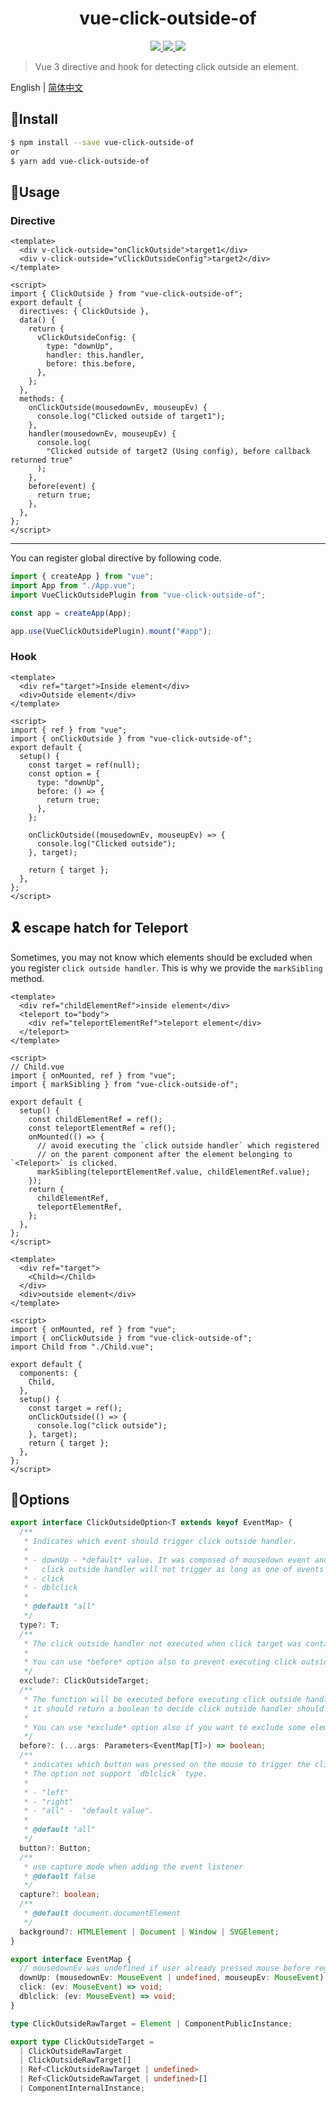 <h1 align="center">vue-click-outside-of</h1>

<p align="center">
  <a href="https://www.npmjs.com/package/vue-click-outside-of">
    <img src="https://img.shields.io/npm/v/vue-click-outside-of"/>
  </a>
  <a href="https://codecov.io/gh/credred/vue-click-outside-of">
    <img src="https://codecov.io/gh/credred/vue-click-outside-of/branch/main/graph/badge.svg?token=RS2YDY8FUT"/>
  </a>
  <a href="https://github.com/credred/vue-click-outside-of/actions/workflows/test.yml">
    <img src="https://github.com/credred/vue-click-outside-of/actions/workflows/test.yml/badge.svg"/>
  </a>
</p>

> Vue 3 directive and hook for detecting click outside an element.

English | [简体中文](https://github.com/credred/vue-click-outside-of/blob/main/README.zh-CN.md)

## 🔧Install

```bash
$ npm install --save vue-click-outside-of
or
$ yarn add vue-click-outside-of
```

## 🚀Usage

### Directive

```vue
<template>
  <div v-click-outside="onClickOutside">target1</div>
  <div v-click-outside="vClickOutsideConfig">target2</div>
</template>

<script>
import { ClickOutside } from "vue-click-outside-of";
export default {
  directives: { ClickOutside },
  data() {
    return {
      vClickOutsideConfig: {
        type: "downUp",
        handler: this.handler,
        before: this.before,
      },
    };
  },
  methods: {
    onClickOutside(mousedownEv, mouseupEv) {
      console.log("Clicked outside of target1");
    },
    handler(mousedownEv, mouseupEv) {
      console.log(
        "Clicked outside of target2 (Using config), before callback returned true"
      );
    },
    before(event) {
      return true;
    },
  },
};
</script>
```

<hr />
You can register global directive by following code.

```javascript
import { createApp } from "vue";
import App from "./App.vue";
import VueClickOutsidePlugin from "vue-click-outside-of";

const app = createApp(App);

app.use(VueClickOutsidePlugin).mount("#app");
```

### Hook

```vue
<template>
  <div ref="target">Inside element</div>
  <div>Outside element</div>
</template>

<script>
import { ref } from "vue";
import { onClickOutside } from "vue-click-outside-of";
export default {
  setup() {
    const target = ref(null);
    const option = {
      type: "downUp",
      before: () => {
        return true;
      },
    };

    onClickOutside((mousedownEv, mouseupEv) => {
      console.log("Clicked outside");
    }, target);

    return { target };
  },
};
</script>
```

## 🎗️ escape hatch for Teleport

Sometimes, you may not know which elements should be excluded when you register `click outside handler`. This is why we provide the `markSibling` method.

```vue
<template>
  <div ref="childElementRef">inside element</div>
  <teleport to="body">
    <div ref="teleportElementRef">teleport element</div>
  </teleport>
</template>

<script>
// Child.vue
import { onMounted, ref } from "vue";
import { markSibling } from "vue-click-outside-of";

export default {
  setup() {
    const childElementRef = ref();
    const teleportElementRef = ref();
    onMounted(() => {
      // avoid executing the `click outside handler` which registered
      // on the parent component after the element belonging to `<Teleport>` is clicked.
      markSibling(teleportElementRef.value, childElementRef.value);
    });
    return {
      childElementRef,
      teleportElementRef,
    };
  },
};
</script>
```

```vue
<template>
  <div ref="target">
    <Child></Child>
  </div>
  <div>outside element</div>
</template>

<script>
import { onMounted, ref } from "vue";
import { onClickOutside } from "vue-click-outside-of";
import Child from "./Child.vue";

export default {
  components: {
    Child,
  },
  setup() {
    const target = ref();
    onClickOutside(() => {
      console.log("click outside");
    }, target);
    return { target };
  },
};
</script>
```

## 🎯Options
```typescript
export interface ClickOutsideOption<T extends keyof EventMap> {
  /**
   * Indicates which event should trigger click outside handler.
   *
   * - downUp - *default* value. It was composed of mousedown event and mouseup event.
   *   click outside handler will not trigger as long as one of events target is internal element.
   * - click
   * - dblclick
   *
   * @default "all"
   */
  type?: T;
  /**
   * The click outside handler not executed when click target was contained with excluded element.
   *
   * You can use *before* option also to prevent executing click outside handler.
   */
  exclude?: ClickOutsideTarget;
  /**
   * The function will be executed before executing click outside handler.
   * it should return a boolean to decide click outside handler should be fire or not.
   *
   * You can use *exclude* option also if you want to exclude some element only.
   */
  before?: (...args: Parameters<EventMap[T]>) => boolean;
  /**
   * indicates which button was pressed on the mouse to trigger the click outside handler.
   * The option not support `dblclick` type.
   *
   * - "left"
   * - "right"
   * - "all" -  "default value".
   *
   * @default "all"
   */
  button?: Button;
  /**
   * use capture mode when adding the event listener
   * @default false
   */
  capture?: boolean;
  /**
   * @default document.documentElement
   */
  background?: HTMLElement | Document | Window | SVGElement;
}

export interface EventMap {
  // mousedownEv was undefined if user already pressed mouse before register click outside handler.
  downUp: (mousedownEv: MouseEvent | undefined, mouseupEv: MouseEvent) => void;
  click: (ev: MouseEvent) => void;
  dblclick: (ev: MouseEvent) => void;
}

type ClickOutsideRawTarget = Element | ComponentPublicInstance;

export type ClickOutsideTarget =
  | ClickOutsideRawTarget
  | ClickOutsideRawTarget[]
  | Ref<ClickOutsideRawTarget | undefined>
  | Ref<ClickOutsideRawTarget | undefined>[]
  | ComponentInternalInstance;
```
